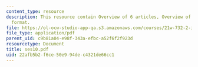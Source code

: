 ```yaml
---
content_type: resource
description: This resource contain Overview of 6 articles, Overview of APA Citation
  format.
file: https://ol-ocw-studio-app-qa.s3.amazonaws.com/courses/21w-732-2-introduction-to-technical-communication-ethics-in-science-and-technology-fall-2006/22afb5b2f6ce50e994dec4321de66cc1_ses10.pdf
file_type: application/pdf
parent_uid: c9b81a04-e98f-343a-efbc-a52f6f2f923d
resourcetype: Document
title: ses10.pdf
uid: 22afb5b2-f6ce-50e9-94de-c4321de66cc1
---
```

